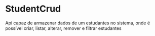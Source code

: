 # StudentCrud
Api  capaz de armazenar dados de um estudantes no sistema, onde é possível criar, listar, alterar, remover e filtrar estudantes
